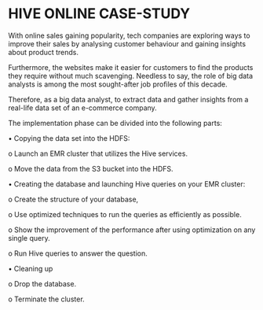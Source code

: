 # HIVE ONLINE CASE-STUDY


With online sales gaining popularity, tech companies are exploring ways to improve their sales by analysing customer behaviour and gaining insights about product trends.  

Furthermore, the websites make it easier for customers to find the products they require without much scavenging. Needless to say, the role of big data analysts is among the most sought-after job profiles of this decade.  

Therefore, as a big data analyst, to extract data and gather insights from a real-life data set of an e-commerce company. 

The implementation phase can be divided into the following parts: 

• Copying the data set into the HDFS: 


o Launch an EMR cluster that utilizes the Hive services.

o Move the data from the S3 bucket into the HDFS.  

• Creating the database and launching Hive queries on your EMR cluster: 

o Create the structure of your database,  

o Use optimized techniques to run the queries as efficiently as possible.

o Show the improvement of the performance after using optimization on any single query.

o Run Hive queries to answer the question. 

• Cleaning up


o Drop the database.

o Terminate the cluster.  
